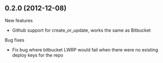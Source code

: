 0.2.0 (2012-12-08)
-----------------

New features

 * Github support for create_or_update, works the same as Bitbucket

Bug fixes

  * Fix bug where bitbucket LWRP would fail when there were no existing deploy keys for the repo


